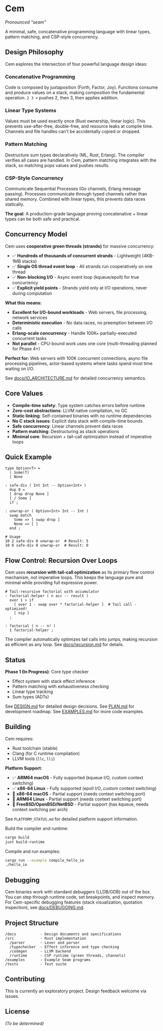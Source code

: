 # Cem

*Pronounced "seam"*

A minimal, safe, concatenative programming language with linear types, pattern
matching, and CSP-style concurrency.

## Design Philosophy

Cem explores the intersection of four powerful language design ideas:

### Concatenative Programming
Code is composed by juxtaposition (Forth, Factor, Joy). Functions consume and
produce values on a stack, making composition the fundamental operation. `2 3 +`
pushes 2, then 3, then applies addition.

### Linear Type Systems
Values must be used exactly once (Rust ownership, linear logic). This prevents
use-after-free, double-free, and resource leaks at compile time. Channels and
file handles can't be accidentally copied or dropped.

### Pattern Matching
Destructure sum types declaratively (ML, Rust, Erlang). The compiler verifies
all cases are handled. In Cem, pattern matching integrates with the stack, so
matching pops values and pushes results.

### CSP-Style Concurrency
Communicate Sequential Processes (Go channels, Erlang message passing).
Processes communicate through typed channels rather than shared memory. Combined
with linear types, this prevents data races statically.

**The goal**: A production-grade language proving concatenative + linear types
can be both safe and practical.

## Concurrency Model

Cem uses **cooperative green threads (strands)** for massive concurrency:

- ✅ **Hundreds of thousands of concurrent strands** - Lightweight (4KB-1MB stacks)
- ✅ **Single OS thread event loop** - All strands run cooperatively on one thread
- ✅ **Non-blocking I/O** - Async event loop (kqueue/epoll) for true concurrency
- ✅ **Explicit yield points** - Strands yield only at I/O operations, never during computation

**What this means:**
- **Excellent for I/O-bound workloads** - Web servers, file processing, network services
- **Deterministic execution** - No data races, no preemption between I/O calls
- **Erlang-scale concurrency** - Handle 100K+ partially-executed concurrent tasks
- **Not parallel** - CPU-bound work uses one core (multi-threading planned for Phase 4+)

**Perfect for:** Web servers with 100K concurrent connections, async file processing pipelines, actor-based systems where tasks spend most time waiting on I/O.

See [docs/IO_ARCHITECTURE.md](docs/IO_ARCHITECTURE.md) for detailed concurrency semantics.

## Core Values

- **Compile-time safety**: Type system catches errors before runtime
- **Zero-cost abstractions**: LLVM native compilation, no GC
- **Static linking**: Self-contained binaries with no runtime dependencies
- **No C stack issues**: Explicit data stack with compile-time bounds
- **Safe concurrency**: Linear channels prevent data races
- **Pattern matching**: Destructuring as stack operations
- **Minimal core**: Recursion + tail-call optimization instead of imperative loops

## Quick Example

```cem
type Option<T> =
  | Some(T)
  | None

: safe-div ( Int Int -- Option<Int> )
  dup 0 =
  [ drop drop None ]
  [ / Some ]
  if ;

: unwrap-or ( Option<Int> Int -- Int )
  swap match
    Some => [ swap drop ]
    None => [ ]
  end ;

# Usage
10 2 safe-div 0 unwrap-or  # Result: 5
10 0 safe-div 0 unwrap-or  # Result: 0
```

## Flow Control: Recursion Over Loops

Cem uses **recursion with tail-call optimization** as its primary flow control
mechanism, not imperative loops. This keeps the language pure and minimal while
providing full expressive power.

```cem
# Tail-recursive factorial with accumulator
: factorial-helper ( n acc -- result )
  over 1 > if
    [ over 1 - swap over * factorial-helper ]  # Tail call - optimized!
    [ nip ]
  ;

: factorial ( n -- n! )
  1 factorial-helper ;
```

The compiler automatically optimizes tail calls into jumps, making recursion as
efficient as any loop. See [docs/recursion.md](docs/recursion.md) for details.

## Status

**Phase 1 (In Progress)**: Core type checker
- Effect system with stack effect inference
- Pattern matching with exhaustiveness checking
- Linear type tracking
- Sum types (ADTs)

See [DESIGN.md](DESIGN.md) for detailed design decisions.
See [PLAN.md](PLAN.md) for development roadmap.
See [EXAMPLES.md](EXAMPLES.md) for more code examples.

## Building

Cem requires:
- Rust toolchain (stable)
- Clang (for C runtime compilation)
- LLVM tools (`llc`, `lli`)

**Platform Support**: 
- ✅ **ARM64 macOS** - Fully supported (kqueue I/O, custom context switching)
- ✅ **x86-64 Linux** - Fully supported (epoll I/O, custom context switching)
- 🔄 **x86-64 macOS** - Partial support (needs context switching port)
- 🔄 **ARM64 Linux** - Partial support (needs context switching port)
- 🔄 **FreeBSD/OpenBSD/NetBSD** - Partial support (has kqueue, needs context switching per arch)

See `PLATFORM_STATUS.md` for detailed platform support information.

Build the compiler and runtime:
```bash
cargo build
just build-runtime
```

Compile and run examples:
```bash
cargo run --example compile_hello_io
./hello_io
```

## Debugging

Cem binaries work with standard debuggers (LLDB/GDB) out of the box. You can step through runtime code, set breakpoints, and inspect memory. For Cem-specific debugging features (stack visualization, quotation inspection), see [docs/DEBUGGING.md](docs/DEBUGGING.md).

## Project Structure

```
/docs           - Design documents and specifications
/src            - Rust implementation
  /parser       - Lexer and parser
  /typechecker  - Effect inference and type checking
  /codegen      - LLVM backend
  /runtime      - CSP runtime (green threads, channels)
/examples       - Example Seam programs
/tests          - Test suite
```

## Contributing

This is currently an exploratory project. Design feedback welcome via issues.

## License

*(To be determined)*
